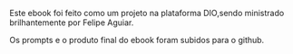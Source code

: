 Este ebook foi feito como um projeto na plataforma DIO,sendo ministrado brilhantemente por Felipe Aguiar.

Os prompts e o produto final do ebook foram subidos para o github.
